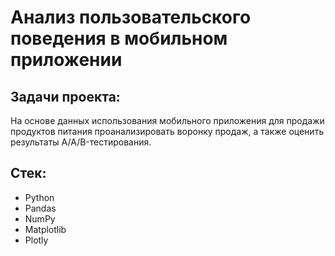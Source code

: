 # Анализ пользовательского поведения в мобильном приложении

## Задачи проекта:
На основе данных использования мобильного приложения для продажи продуктов питания проанализировать воронку продаж, а также оценить результаты A/A/B-тестирования.

## Стек:
 - Python
 - Pandas
 - NumPy
 - Matplotlib
 - Plotly
